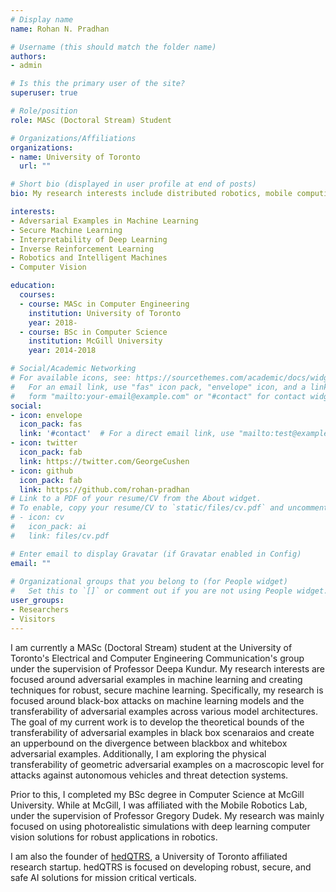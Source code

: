 ```yaml
---
# Display name
name: Rohan N. Pradhan

# Username (this should match the folder name)
authors:
- admin

# Is this the primary user of the site?
superuser: true

# Role/position
role: MASc (Doctoral Stream) Student

# Organizations/Affiliations
organizations:
- name: University of Toronto
  url: ""

# Short bio (displayed in user profile at end of posts)
bio: My research interests include distributed robotics, mobile computing and programmable matter.

interests:
- Adversarial Examples in Machine Learning
- Secure Machine Learning 
- Interpretability of Deep Learning 
- Inverse Reinforcement Learning 
- Robotics and Intelligent Machines 
- Computer Vision  

education:
  courses:
  - course: MASc in Computer Engineering
    institution: University of Toronto 
    year: 2018-
  - course: BSc in Computer Science
    institution: McGill University 
    year: 2014-2018

# Social/Academic Networking
# For available icons, see: https://sourcethemes.com/academic/docs/widgets/#icons
#   For an email link, use "fas" icon pack, "envelope" icon, and a link in the
#   form "mailto:your-email@example.com" or "#contact" for contact widget.
social:
- icon: envelope
  icon_pack: fas
  link: '#contact'  # For a direct email link, use "mailto:test@example.org".
- icon: twitter
  icon_pack: fab
  link: https://twitter.com/GeorgeCushen
- icon: github
  icon_pack: fab
  link: https://github.com/rohan-pradhan
# Link to a PDF of your resume/CV from the About widget.
# To enable, copy your resume/CV to `static/files/cv.pdf` and uncomment the lines below.  
# - icon: cv
#   icon_pack: ai
#   link: files/cv.pdf

# Enter email to display Gravatar (if Gravatar enabled in Config)
email: ""
  
# Organizational groups that you belong to (for People widget)
#   Set this to `[]` or comment out if you are not using People widget.  
user_groups:
- Researchers
- Visitors
---
```


I am currently a MASc (Doctoral Stream) student at the University of Toronto's Electrical and Computer Engineering Communication's group under the supervision of Professor Deepa Kundur. My research interests are focused around adversarial examples in machine learning and creating techniques for robust, secure machine learning. Specifically, my research is focused around black-box attacks on machine learning models and the transferability of adversarial examples across various model architectures. The goal of my current work is to develop the theoretical bounds of the transferability of adversarial examples in black box scenaraios and create an upperbound on the divergence between blackbox and whitebox adversarial examples. Additionally, I am exploring the physical transferability of geometric adversarial examples on a macroscopic level for attacks against autonomous vehicles and threat detection systems. 

Prior to this, I completed my BSc degree in Computer Science at McGill University. While at McGill, I was affiliated with the Mobile Robotics Lab, under the supervision of Professor Gregory Dudek. My research was mainly focused on using photorealistic simulations with deep learning computer vision solutions for robust applications in robotics. 

I am also the founder of [hedQTRS](https://www.hedqtrs.com/), a University of Toronto affiliated research startup. hedQTRS is focused on developing robust, secure, and safe AI solutions for mission critical verticals. 
